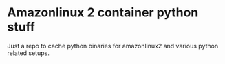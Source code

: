 # Amazonlinux 2 container python stuff

Just a repo to cache python binaries for amazonlinux2 and various python related setups.
